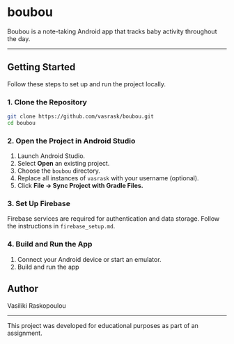 # boubou
Boubou is a note-taking Android app that tracks baby activity throughout the day.

---
## Getting Started

Follow these steps to set up and run the project locally.

### 1. Clone the Repository
```bash
git clone https://github.com/vasrask/boubou.git
cd boubou
```
### 2. Open the Project in Android Studio
1. Launch Android Studio.
2. Select **Open** an existing project.
3. Choose the `boubou` directory.
4. Replace all instances of `vasrask` with your username (optional).
5. Click **File → Sync Project with Gradle Files.**

### 3. Set Up Firebase
Firebase services are required for authentication and data storage. Follow the instructions in `firebase_setup.md`.

### 4. Build and Run the App
1. Connect your Android device or start an emulator.
2. Build and run the app

## Author
Vasiliki Raskopoulou

---
This project was developed for educational purposes as part of an assignment.